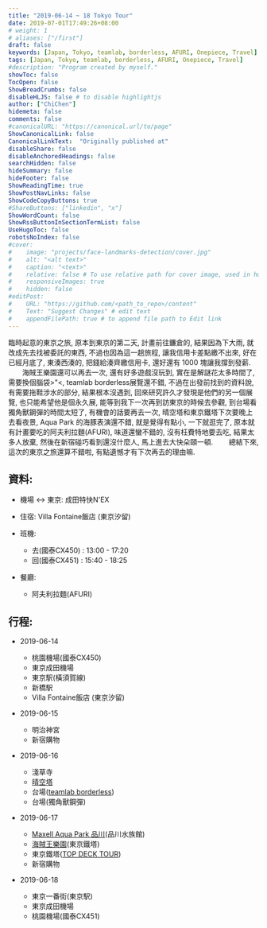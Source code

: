 ```yaml
---
title: "2019-06-14 ~ 18 Tokyo Tour"
date: 2019-07-01T17:49:26+08:00
# weight: 1
# aliases: ["/first"]
draft: false
keywords: [Japan, Tokyo, teamlab, borderless, AFURI, Onepiece, Travel]
tags: [Japan, Tokyo, teamlab, borderless, AFURI, Onepiece, Travel]
#description: "Program created by myself."
showToc: false
TocOpen: false
ShowBreadCrumbs: false
disableHLJS: false # to disable highlightjs
author: ["ChiChen"]
hidemeta: false
comments: false
#canonicalURL: "https://canonical.url/to/page"
ShowCanonicalLink: false
CanonicalLinkText: 	"Originally published at"
disableShare: false
disableAnchoredHeadings: false
searchHidden: false
hideSummary: false
hideFooter: false
ShowReadingTime: true
ShowPostNavLinks: false
ShowCodeCopyButtons: true
#ShareButtons: ["linkedin", "x"]
ShowWordCount: false
ShowRssButtonInSectionTermList: false
UseHugoToc: false
robotsNoIndex: false
#cover:
#    image: "projects/face-landmarks-detection/cover.jpg"
#    alt: "<alt text>"
#    caption: "<text>"
#    relative: false # To use relative path for cover image, used in hugo Page-bundles
#    responsiveImages: true
#    hidden: false
#editPost:
#    URL: "https://github.com/<path_to_repo>/content"
#    Text: "Suggest Changes" # edit text
#    appendFilePath: true # to append file path to Edit link
---
```


臨時起意的東京之旅, 原本到東京的第二天, 計畫前往鐮倉的, 結果因為下大雨, 就改成先去找被委託的東西, 不過也因為這一趟旅程, 讓我信用卡差點繳不出來, 好在已經月底了, 東湊西湊的, 把錢給湊齊繳信用卡, 還好還有 1000 塊讓我撐到發薪.  
　　海賊王樂園還可以再去一次, 還有好多遊戲沒玩到, 實在是解謎花太多時間了, 需要換個腦袋>"<, teamlab borderless展覽還不錯, 不過在出發前找到的資料說, 有需要拖鞋涉水的部分, 結果根本沒遇到, 回來研究許久才發現是他們的另一個展覽, 也只能希望他是個永久展, 能等到我下一次再到訪東京的時候去參觀, 到台場看獨角獸鋼彈的時間太短了, 有機會的話要再去一次, 晴空塔和東京鐵塔下次要晚上去看夜景, Aqua Park 的海豚表演還不錯, 就是覺得有點小, 一下就逛完了, 原本就有計畫要吃的阿夫利拉麵(AFURI), 味道還蠻不錯的, 沒有枉費特地要去吃, 結果太多人放棄, 然後在新宿碰巧看到還沒什麼人, 馬上進去大快朵頤一頓.
　　總結下來, 這次的東京之旅還算不錯啦, 有點遺憾才有下次再去的理由嘛.

## 資料:  
- 機場 <-> 東京: 成田特快N'EX  
- 住宿: Villa Fontaine飯店 (東京汐留)  
- 班機:  
    * 去(國泰CX450) : 13:00 - 17:20  
    * 回(國泰CX451) : 15:40 - 18:25  

- 餐廳:  
    * 阿夫利拉麵(AFURI)  


## 行程:  
* 2019-06-14  
    * 桃園機場(國泰CX450)  
    * 東京成田機場  
    * 東京駅(橫須賀線)  
    * 新橋駅  
    * Villa Fontaine飯店 (東京汐留)  

* 2019-06-15  
    * 明治神宮  
    * 新宿購物  

* 2019-06-16  
    * 淺草寺  
    * [晴空塔](http://www.tokyo-skytree.jp/cn_t/)  
    * 台場([teamlab borderless](https://borderless.teamlab.art/tw/))  
    * 台場(獨角獸鋼彈)  

* 2019-06-17  
    * [Maxell Aqua Park 品川](http://www.aqua-park.jp/aqua/tw/index.html)(品川水族館)  
    * [海賊王樂園](https://onepiecetower.tokyo/?lang=zh-tw)(東京鐵塔)  
    * 東京鐵塔([TOP DECK TOUR](https://tdt.tokyotower.co.jp/zh/))  
    * 新宿購物  

* 2019-06-18  
    * 東京一番街(東京駅)    
    * 東京成田機場  
    * 桃園機場(國泰CX451)  